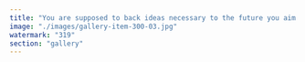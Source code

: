 ```yaml
---
title: "You are supposed to back ideas necessary to the future you aim to co-create <br />Every investment disclosure should explain the expected future it helps to reach"
image: "./images/gallery-item-300-03.jpg"
watermark: "319"
section: "gallery"
---
```

